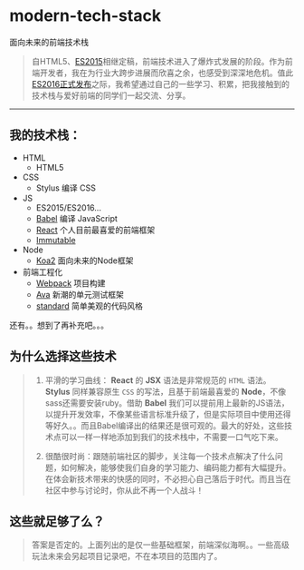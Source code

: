 # modern-tech-stack
面向未来的前端技术栈

> 自HTML5、[ES2015](http://www.ecma-international.org/ecma-262/6.0/ECMA-262.pdf)相继定稿，前端技术进入了爆炸式发展的阶段。作为前端开发者，我在为行业大跨步进展而欣喜之余，也感受到深深地危机。值此[ES2016正式发布](http://www.ecma-international.org/ecma-262/7.0/index.html)之际，我希望通过自己的一些学习、积累，把我接触到的技术栈与爱好前端的同学们一起交流、分享。

----

## 我的技术栈：
- HTML
  - HTML5
- CSS
  - Stylus 编译 CSS
- JS
  - ES2015/ES2016...
  - [Babel](https://babeljs.io/) 编译 JavaScript
  - [React](http://facebook.github.io/react/) 个人目前最喜爱的前端框架
  - [Immutable](https://facebook.github.io/immutable-js/)
- Node
  - [Koa2](https://github.com/koajs/koa/tree/v2.x) 面向未来的Node框架
- 前端工程化
  - [Webpack](https://webpack.github.io/) 项目构建
  - [Ava](https://github.com/avajs/ava) 新潮的单元测试框架
  - [standard](https://github.com/feross/standard) 简单美观的代码风格

还有。。想到了再补充吧。。。

## 为什么选择这些技术

> 1. 平滑的学习曲线： **React** 的 **JSX** 语法是非常规范的 `HTML` 语法。**Stylus** 同样兼容原生 `CSS` 的写法，且基于前端最喜爱的 **Node**，不像sass还需要安装ruby。借助 **Babel** 我们可以提前用上最新的JS语法，以提升开发效率，不像某些语言标准升级了，但是实际项目中使用还得等好久。。而且Babel编译出的结果还是很可观的。最大的好处，这些技术点可以一样一样地添加到我们的技术栈中，不需要一口气吃下来。
>
> 2. 很酷很时尚：跟随前端社区的脚步，关注每一个技术点解决了什么问题，如何解决，能够使我们自身的学习能力、编码能力都有大幅提升。在体会新技术带来的快感的同时，不必担心自己落后于时代。而且当在社区中参与讨论时，你从此不再一个人战斗！

## 这些就足够了么？

> 答案是否定的。上面列出的是仅一些基础框架，前端深似海啊。。一些高级玩法未来会另起项目记录吧，不在本项目的范围内了。
